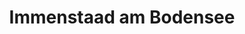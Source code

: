 ---
title: Immenstaad am Bodensee
url: /immenstaad-am-bodensee/
latitude: 47.665
longitude: 9.361
---